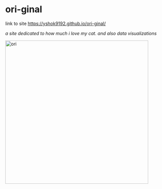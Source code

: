 # ori-ginal

link to site https://yshok9192.github.io/ori-ginal/

*a site dedicated to how much i love my cat. and also data visualizations*

<img src="https://user-images.githubusercontent.com/98067398/150694386-4b53c602-aa3a-463d-a819-92de8ced0e8f.JPG" alt="ori" width="450" height="450">

